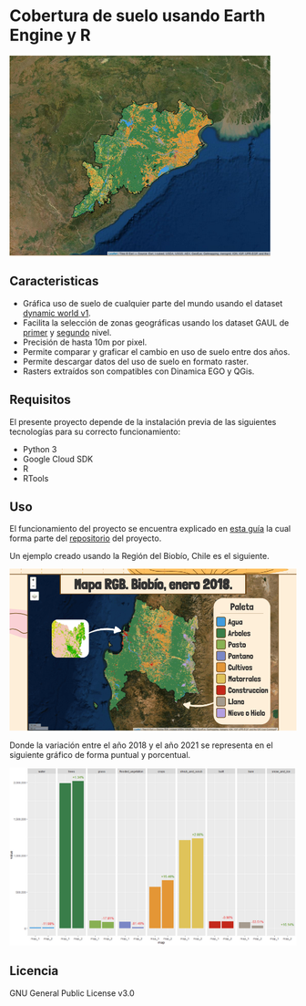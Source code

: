 # Cobertura de suelo usando Earth Engine y R

![Alt text](https://github.com/DreamyBit/LandCoverageEE-R/blob/readme/docs/orissa.png?sanitize=true)

## Caracteristicas

- Gráfica uso de suelo de cualquier parte del mundo usando el dataset [dynamic world v1][dw1].
- Facilita la selección de zonas geográficas usando los dataset GAUL de [primer][gaul1] y [segundo][gaul2] nivel.
- Precisión de hasta 10m por pixel.
- Permite comparar y graficar el cambio en uso de suelo entre dos años.
- Permite descargar datos del uso de suelo en formato raster.
- Rasters extraídos son compatibles con Dinamica EGO y QGis.

## Requisitos

El presente proyecto depende de la instalación previa de las siguientes tecnologías para su correcto funcionamiento:

- Python 3
- Google Cloud SDK
- R
- RTools

## Uso

El funcionamiento del proyecto se encuentra explicado en [esta guía][gitguide] la cual forma parte del [repositorio][repo] del proyecto.

Un ejemplo creado usando la Región del Biobío, Chile es el siguiente.

![Alt text](https://github.com/DreamyBit/LandCoverageEE-R/blob/readme/docs/BiobioRGB2018-2021.gif?sanitize=true)

Donde la variación entre el año 2018 y el año 2021 se representa en el siguiente gráfico de forma puntual y porcentual.

![Alt text](https://github.com/DreamyBit/LandCoverageEE-R/blob/readme/docs/BiobioChange2018-2021.png?sanitize=true)

## Licencia

GNU General Public License v3.0

   [dw1]: <https://developers.google.com/earth-engine/datasets/catalog/GOOGLE_DYNAMICWORLD_V1>
   [gaul1]: <https://developers.google.com/earth-engine/datasets/catalog/FAO_GAUL_2015_level1>
   [gaul2]: <https://developers.google.com/earth-engine/datasets/catalog/FAO_GAUL_2015_level2>
   [gitguide]: <https://github.com/DreamyBit/LandCoverageEE-R/blob/main/Guia%20Script%20-%20Covertura%20de%20suelo%20usando%20Earth%20Engine%20y%20R.pdf>
   [repo]: <https://github.com/DreamyBit/LandCoverageEE-R>
